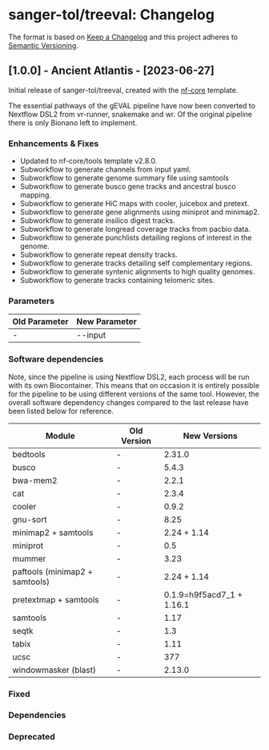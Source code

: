 # sanger-tol/treeval: Changelog

The format is based on [Keep a Changelog](https://keepachangelog.com/en/1.0.0/)
and this project adheres to [Semantic Versioning](https://semver.org/spec/v2.0.0.html).

## [1.0.0] - Ancient Atlantis - [2023-06-27]

Initial release of sanger-tol/treeval, created with the [nf-core](https://nf-co.re/) template.

The essential pathways of the gEVAL pipeline have now been converted to Nextflow DSL2 from vr-runner, snakemake and wr. Of the original pipeline there is only Bionano left to implement.

### Enhancements & Fixes
- Updated to nf-core/tools template v2.8.0.
- Subworkflow to generate channels from input yaml.
- Subworkflow to generate genome summary file using samtools
- Subworkflow to generate busco gene tracks and ancestral busco mapping.
- Subworkflow to generate HiC maps with cooler, juicebox and pretext.
- Subworkflow to generate gene alignments using miniprot and minimap2.
- Subworkflow to generate insilico digest tracks.
- Subworkflow to generate longread coverage tracks from pacbio data.
- Subworkflow to generate punchlists detailing regions of interest in the genome.
- Subworkflow to generate repeat density tracks.
- Subworkflow to generate tracks detailing self complementary regions.
- Subworkflow to generate syntenic alignments to high quality genomes.
- Subworkflow to generate tracks containing telomeric sites.

### Parameters
| Old Parameter | New Parameter |
|---|---|
| - | --input |

### Software dependencies

Note, since the pipeline is using Nextflow DSL2, each process will be run with its own Biocontainer. This means that on occasion it is entirely possible for the pipeline to be using different versions of the same tool. However, the overall software dependency changes compared to the last release have been listed below for reference.

| Module | Old Version | New Versions |
|---|---|---|
| bedtools | - | 2.31.0 |
| busco | - | 5.4.3 |
| bwa-mem2 | - | 2.2.1 |
| cat | - | 2.3.4 |
| cooler | - | 0.9.2 |
| gnu-sort | - | 8.25 |
| minimap2 + samtools | - | 2.24 + 1.14 |
| miniprot | - | 0.5 |
| mummer | - | 3.23 |
| paftools (minimap2 + samtools) | - | 2.24 + 1.14 |
| pretextmap + samtools| - | 0.1.9=h9f5acd7_1 + 1.16.1 |
| samtools | - | 1.17 |
| seqtk | - | 1.3 |
| tabix | - | 1.11 |
| ucsc | - | 377 |
| windowmasker (blast) | - | 2.13.0 |

### Fixed

### Dependencies

### Deprecated
